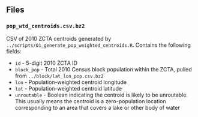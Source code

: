 ## Files

### `pop_wtd_centroids.csv.bz2`

CSV of 2010 ZCTA centroids generated by `../scripts/01_generate_pop_weighted_centroids.R`. Contains the following fields:

- `id` - 5-digit 2010 ZCTA ID
- `block_pop` - Total 2010 Census block population within the ZCTA, pulled from `../block/lat_lon_pop.csv.bz2`
- `lon` - Population-weighted centroid longitude
- `lat` - Population-weighted centroid latitude
- `unroutable` - Boolean indicating the centroid is likely to be unroutable. This usually means the centroid is a zero-population location corresponding to an area that covers a lake or other body of water
